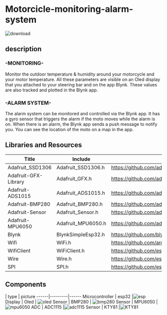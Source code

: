 # Motorcicle-monitoring-alarm-system
![download](https://user-images.githubusercontent.com/61006702/77225272-eec95280-6b6d-11ea-8473-87b95f04ba34.jpg)

## description
### -MONITORING-
Monitor the outdoor temperature & humidity around your motorcycle and your motor temperature.
All these parameters are visible on an Oled display that you attached to your steering bar and on the app Blynk.
These values are also tracked and plotted in the Blynk app.

### -ALARM SYSTEM-
The alarm system can be monitored and controlled via the Blynk app. It has a gyro sensor that triggers the alarm if the moto moves while the alarm is on. When there is an alarm, the Blynk app sends a push message to notify you. You can see the location of the moto on a map in the app.

## Libraries and Resources

Title | Include | Link 
------|---------|------
Adafruit_SSD1306 | Adafruit_SSD1306.h | https://github.com/adafruit/Adafruit_SSD1306 
Adafruit-GFX-Library | Adafruit_GFX.h | https://github.com/adafruit/Adafruit-GFX-Library 
Adafruit-ADS1015 | Adafruit_ADS1015.h | https://github.com/adafruit/Adafruit_ADS1X15
Adafruit-BMP280 | Adafruit_BMP280.h | https://github.com/adafruit/Adafruit_BMP280_Library
Adafruit-Sensor | Adafruit_Sensor.h | https://github.com/adafruit/Adafruit_Sensor
Adafruit-MPU6050 | Adafruit_MPU6050.h | https://github.com/adafruit/Adafruit_MPU6050
Blynk | BlynkSimpleEsp32.h | https://github.com/blynkkk/blynk-library/blob/master/src/BlynkSimpleEsp32.h
Wifi | WiFi.h | https://github.com/arduino-libraries/WiFi
WifiClient | WiFiClient.h | https://github.com/esp8266/Arduino/blob/master/libraries/ESP8266WiFi/src/WiFiClient.h
Wire | Wire.h | https://github.com/esp8266/Arduino 
SPI | SPI.h | https://github.com/esp8266/Arduino 

## Components

 | type | picture 
------|---------|------
Microcontroller | esp32 |![esp](https://user-images.githubusercontent.com/61006702/77225982-b6794280-6b74-11ea-89eb-ba2c3c65d996.jpg)
Display | Oled | ![oled](https://user-images.githubusercontent.com/61006702/77226007-e6c0e100-6b74-11ea-9dff-47438e23a81a.jpg)
Sensor | BMP280 | ![bmp280](https://user-images.githubusercontent.com/61006702/77226020-225bab00-6b75-11ea-9e40-b6a22e855fad.jpg)
Sensor | MPU6050 | ![mpu6050](https://user-images.githubusercontent.com/61006702/77226033-461ef100-6b75-11ea-9bd4-dd8045d6a0cc.jpg)
ADC | ADC1115 |![adc1115](https://user-images.githubusercontent.com/61006702/77226066-a57d0100-6b75-11ea-89c8-86cf84a6cb76.jpg)
Sensor | KTY81 |![KTY81](https://user-images.githubusercontent.com/61006702/77226101-fab91280-6b75-11ea-9794-d01e3e729a7c.jpg)






